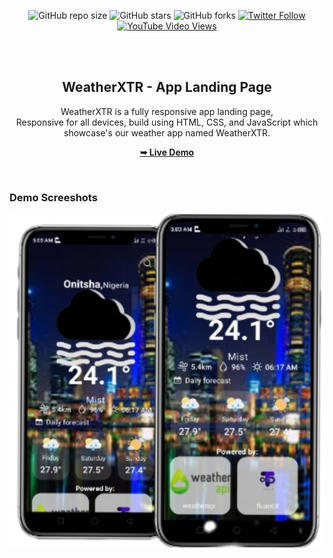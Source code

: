 <div align="center">
  
  ![GitHub repo size](https://img.shields.io/github/repo-size/fluantiX/fluantiX)
  ![GitHub stars](https://img.shields.io/github/stars/fluantiX/fluantiX?style=social)
  ![GitHub forks](https://img.shields.io/github/forks/fluantiX/fluantiX?style=social)
  [![Twitter Follow](https://img.shields.io/twitter/follow/fluantiX?style=social)](https://twitter.com/intent/follow?screen_name=fluantiX)
  [![YouTube Video Views](https://img.shields.io/youtube/views/igNpJ21Hglk?style=social)](https://youtu.be/lYC-rqpcZ0g)

  <br />
  <br />

  <h2 align="center">WeatherXTR - App Landing Page</h2>

  WeatherXTR is a fully responsive app landing page, <br />Responsive for all devices, build using HTML, CSS, and JavaScript which showcase's our weather app named WeatherXTR.

  <a href="https://codewithsadee.github.io/vast/"><strong>➥ Live Demo</strong></a>

</div>

<br />

### Demo Screeshots

![fluantiX Demo](./assets/images/4.png "Screen Demo")
